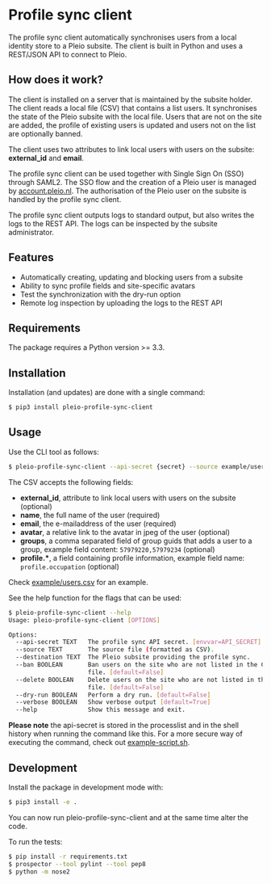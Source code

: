 # Profile sync client
The profile sync client automatically synchronises users from a local identity store to a Pleio subsite. The client is built in Python and uses a REST/JSON API to connect to Pleio.

## How does it work?
The client is installed on a server that is maintained by the subsite holder. The client reads a local file (CSV) that contains a list users. It synchronises the state of the Pleio subsite with the local file. Users that are not on the site are added, the profile of existing users is updated and users not on the list are optionally banned.

The client uses two attributes to link local users with users on the subsite: **external_id** and **email**.

The profile sync client can be used together with Single Sign On (SSO) through SAML2. The SSO flow and the creation of a Pleio user is managed by [account.pleio.nl](https://account.pleio.nl). The authorisation of the Pleio user on the subsite is handled by the profile sync client.

The profile sync client outputs logs to standard output, but also writes the logs to the REST API. The logs can be inspected by the subsite administrator.

## Features
- Automatically creating, updating and blocking users from a subsite
- Ability to sync profile fields and site-specific avatars
- Test the synchronization with the dry-run option
- Remote log inspection by uploading the logs to the REST API

## Requirements
The package requires a Python version >= 3.3.

## Installation
Installation (and updates) are done with a single command:

```bash
$ pip3 install pleio-profile-sync-client
```

## Usage
Use the CLI tool as follows:

```bash
$ pleio-profile-sync-client --api-secret {secret} --source example/users.csv --destination https://{subsite}.pleio.nl/profile_sync_api/
```

The CSV accepts the following fields:

- **external_id**, attribute to link local users with users on the subsite (optional)
- **name**, the full name of the user (required)
- **email**, the e-mailaddress of the user (required)
- **avatar**, a relative link to the avatar in jpeg of the user (optional)
- **groups**, a comma separated field of group guids that adds a user to a group, example field content: `57979220,57979234` (optional)
- **profile.\***, a field containing profile information, example field name: `profile.occupation` (optional)

Check [example/users.csv](./example/users.csv) for an example.

See the help function for the flags that can be used:

```bash
$ pleio-profile-sync-client --help
Usage: pleio-profile-sync-client [OPTIONS]

Options:
  --api-secret TEXT   The profile sync API secret. [envvar=API_SECRET]
  --source TEXT       The source file (formatted as CSV).
  --destination TEXT  The Pleio subsite providing the profile sync.
  --ban BOOLEAN       Ban users on the site who are not listed in the CSV
                      file. [default=False]
  --delete BOOLEAN    Delete users on the site who are not listed in the CSV
                      file. [default=False]
  --dry-run BOOLEAN   Perform a dry run. [default=False]
  --verbose BOOLEAN   Show verbose output [default=True]
  --help              Show this message and exit.
  ```

**Please note** the api-secret is stored in the processlist and in the shell history when running the command like this. For a more secure way of executing the command, check out [example-script.sh](example-script.sh).

## Development
Install the package in development mode with:

```bash
$ pip3 install -e .
```

You can now run pleio-profile-sync-client and at the same time alter the code.

To run the tests:

```bash
$ pip install -r requirements.txt
$ prospector --tool pylint --tool pep8
$ python -m nose2
```
